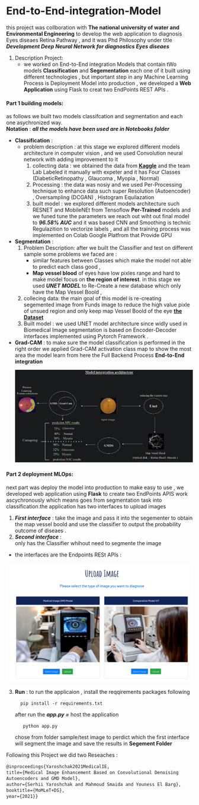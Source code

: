 # End-to-End-integration-Model
this project was collboration with **The national university of water and Environmental Engineering** to develop the web application to diagnosis Eyes diseaes Retina Pathway , and it was Phd Philosophy under title ***Development Deep Neural Network for diagnostics Eyes diseaes***
1. Description Project:
   - we worked on End-to-End integration Models that contain tWo models **Classification** and **Segementation** each one of it built using different technologies , but important step in any Machine Learning Process is Deployment Model into production , we developed a **Web Application** using Flask to creat two EndPoints REST APIs . 

#### Part 1 building models:
as follows we built two models classifcation and segmentation and each one asychronized way. </br>
**Notation** : ***all the models have been used are in Notebooks folder***

* **Classification** :
    - problem description :
      at this stage we explored different models architecture in computer vision , and we used Convolution neural network with adding improvement to it 
      1. collecting data :
         we obtained the data from [**Kaggle**](https://www.kaggle.com/competitions/diabetic-retinopathy-detection/data) and the team Lab Labeled it manually with expeter and it has Four Classes (DiabeticRetinopathy , Glaucoma , Myopia , Normal)
      2. Processing :
         the data was nosiy and we used Per-Processing technique to enhance data such 
         super Resolution (Autoencoder) , Oversampling (DCGAN) , Histogram Equilazation 
      3. built model :
         we explored different models architecture such RESNET and MobileNEt from Tensoflow **Per-Trained** models and we funed tune the parameters we reach out wiht out final model to ***96.58% AUC*** and it was based CNN and Smoothing is technic Regulazition to vectorize labels , and all the training process was implemented on Colab Google Platfrom that Provide GPU
* **Segmentation** :
    1. Problem Description:
      after we built the Classifier and test on different sample some problems we faced are :
        - similar features between Classes which make the model not able to predict each class good , 
        - **Map vessel blood** of eyes have low pixles range and hard to make model focus on **the region of interest**. in this stage we used ***UNET MODEL***  to Re-Create a new database which only have the Map Vessel Boold , 
    2. collecing data:
       the main goal of this model is re-creating segemented image from Funds image to reduce the high value pixle of unsued region and only keep map Vessel Boold of the eye [**the Dataset**](https://drive.grand-challenge.org/) 
    3. Built model :
       we used UNET model architecture since widly used in Biomedical Image segmentation is based on Encoder-Decoder interfaces implemented using Pytorch Framework . 
* **Grad-CAM** : 
    to make sure the model classification is performed in the right order we applied Grad-CAM activation class map to show the most area the model learn from 
    here the Full Backend Process **End-to-End integration**
    <p align="center">
  <img src="./img/intergration.png" width="650" title="hover text">
     </p>
#### Part 2 deployment MLOps:
next part was deploy the model into production to make easy to use , we developed web application using **Flask** to create two EndPoints APIS  work ascychronously which means goes from segmentation task into classification.the application has two interfaces to upload images 
1. ***First interface*** : 
      take the image and pass it into the segementer to obtain the map vessel boold and use the classifier to output the probability outcome of diseaes . 
2. ***Second interface*** :  
      only has the Classifier whihout need to segmente the image   

* the interfaces are the Endpoints RESt APIs : 
 <p align="center">
  <img src="./img/interfaceapp.png" width="650" title="hover text">
     </p>   

3. **Run** :
     to run the applicaion , install the reqqirements packages following

         pip install -r requirements.txt
     after run the ***app.py =*** host the application 

          python app.py 
    chose from folder sample/test image to perdict which the first interface will segment the image and save the results in **Segement Folder**    

Following this Project we did two Reseaches : 

    @inproceedings{Yaroshchak2021MedicalIE,
    title={Medical Image Enhancement Based on Convolutional Denoising Autoencoders and GMD Model},
    author={Serhii Yaroshchak and Mahmoud Smaida and Youness El Barg},
    booktitle={MoMLeT+DS},
    year={2021}}






